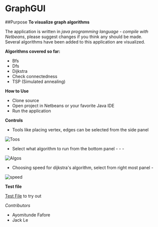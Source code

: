 # GraphGUI
##Purpose
**To visualize graph algorithms**

The application is written in *java programming language - compile with Netbeans*, please suggest changes if you think any should be made.
Several algorithms have been added to this application are visualized.

**Algorithms covered so far:** 
- Bfs
- Dfs
- Dijkstra
- Check connectedness
- TSP (Simulated annealing)

**How to Use**
- Clone source
- Open project in Netbeans or your favorite Java IDE
- Run the application

**Controls**
- Tools like placing vertex, edges can be selected from the side panel

![Toos](https://github.com/afafore1/GraphGUI/blob/Bugs/Graphify/SSandFiles/controls.PNG)
- Select what algorithm to run from the bottom panel - - -

![Algos](https://github.com/afafore1/GraphGUI/blob/Bugs/Graphify/SSandFiles/Choices.PNG)
- Choosing speed for dijkstra's algorithm, select from right most panel -

![speed](https://github.com/afafore1/GraphGUI/blob/Bugs/Graphify/SSandFiles/speed%20and%20cap.PNG)


**Test file**

[Test File](https://github.com/afafore1/GraphGUI/blob/Bugs/Graphify/SSandFiles/new.ser) to try out




*Contributors*
- Ayomitunde Fafore
- Jack Le
